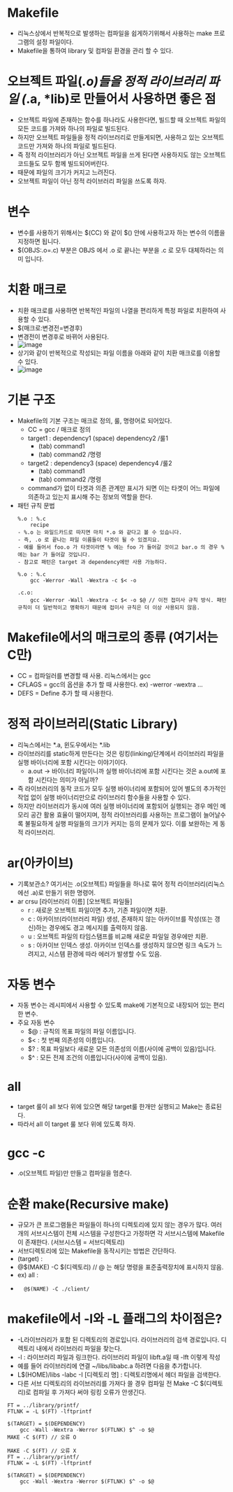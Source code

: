 # Makefile
- 리눅스상에서 반복적으로 발생하는 컴파일을 쉽게하기위해서 사용하는 make 프로그램의 설정 파일이다.
- Makefile을 통하여 library 및 컴파일 환경을 관리 할 수 있다.

# 오브젝트 파일(*.o)들을 정적 라이브러리 파일 (*.a, *lib)로 만들어서 사용하면 좋은 점
- 오브젝트 파일에 존재하는 함수를 하나라도 사용한다면, 빌드할 때 오브젝트 파일의 모든 코드를 가져와 하나의 파일로 빌드된다.
- 하지만 오브젝트 파일들을 정적 라이브러리로 만들게되면, 사용하고 있는 오브젝트 코드만 가져와 하나의 파일로 빌드된다.
- 즉 정적 라이브러리가 아닌 오브젝트 파일을 쓰게 된다면 사용하지도 않는 오브젝트 코드들도 모두 함께 빌드되어버린다.
- 때문에 파일의 크기가 커지고 느려진다.
- 오브젝트 파일이 아닌 정적 라이브러리 파일을 쓰도록 하자.

# 변수
- 변수를 사용하기 위해서는 $(CC) 와 같이 $() 안에 사용하고자 하는 변수의 이름을 지정하면 됩니다.
- $(OBJS:.o=.c) 부분은 OBJS 에서 .o 로 끝나는 부분을 .c 로 모두 대체하라는 의미 입니다.

# 치환 매크로
- 치환 매크로를 사용하면 반복적인 파일의 나열을 편리하게 특정 파일로 치환하여 사용할 수 있다.
- $(매크로:변경전=변경후)
- 변경전이 변경후로 바뀌어 사용된다.
- ![image](https://user-images.githubusercontent.com/69157076/162144869-f6a1fd8a-2720-47cb-9656-773a70e5b233.png)
- 상기와 같이 반복적으로 작성되는 파일 이름을 아래와 같이 치환 매크로를 이용할 수 있다.
- ![image](https://user-images.githubusercontent.com/69157076/162144980-24bb4d73-0ea1-4fd3-bd2a-7d509d3b99bf.png)



# 기본 구조
- Makefile의 기본 구조는 매크로 정의, 룰, 명령어로 되어있다.
	- CC = gcc / 매크로 정의
	- target1 : dependency1 (space) dependency2    /룰1
		- (tab) command1 <br>
		- (tab) command2 /명령
	- target2 : dependency3 (space) dependency4    /룰2
		- (tab) command1 <br>
		- (tab) command2 /명령
	- command가 없이 타겟과 의존 관계만 표시가 되면 이는 타겟이 어느 파일에 의존하고 있는지 표시해 주는 정보의 역할을 한다.
- 패턴 규칙 문법
	```
	%.o : %.c
		recipe
	- %.o 는 와일드카드로 따지면 마치 *.o 와 같다고 볼 수 있습니다.
	- 즉, .o 로 끝나는 파일 이름들이 타겟이 될 수 있겠지요. 
	- 예를 들어서 foo.o 가 타겟이라면 % 에는 foo 가 들어갈 것이고 bar.o 의 경우 % 에는 bar 가 들어갈 것입니다.
	- 참고로 패턴은 target 과 dependency에만 사용 가능하다.
	
	%.o : %.c
		gcc -Werror -Wall -Wextra -c $< -o 
		
	.c.o: 
		gcc -Werror -Wall -Wextra -c $< -o $@ // 이전 접미사 규칙 방식. 패턴 규칙이 더 일반적이고 명확하기 때문에 접미사 규칙은 더 이상 사용되지 않음.
	```

# Makefile에서의 매크로의 종류 (여기서는 C만)
- CC = 컴파일러를 변경할 때 사용. 리눅스에서는 gcc
- CFLAGS = gcc의 옵션을 추가 할 때 사용한다. ex) -werror -wextra ...
- DEFS = Define 추가 할 때 사용한다.

# 정적 라이브러리(Static Library)
- 리눅스에서는 *.a, 윈도우에서는 *.lib
- 라이브러리를 static하게 만든다는 것은 링킹(linking)단계에서 라이브러리 파일을 실행 바이너리에 포함 시킨다는 이야기이다.
	- a.out -> 바이너리 파일이니까 실행 바이너리에 포함 시킨다는 것은 a.out에 포함 시킨다는 의미가 아닐까?
- 즉 라이브러리의 동작 코드가 모두 실행 바이너리에 포함되어 있어 별도의 추가적인 작업 없이 실행 바이너리만으로 라이브러리 함수들을 사용할 수 있다.
- 하지만 라이브러리가 동시에 여러 실행 바이너리에 포함되어 실행되는 경우 메인 메모리 공간 활용 효율이 떨어지며, 정적 라이브러리를 사용하는 프로그램이 늘어날수록 불필요하게 실행 파일들의 크기가 커지는 등의 문제가 있다. 이를 보완하는 게 동적 라이브러리.

# ar(아카이브)
- 기록보관소? 여기서는 .o(오브젝트) 파일들을 하나로 묶어 정적 라이브러리(리눅스에선 .a)로 만들기 위한 명령어. 
- ar crsu [라이브러리 이름] [오브젝트 파일들]
	- r : 새로운 오브젝트 파일이면 추가, 기존 파일이면 치환.
	- c : 아카이브(라이브러리 파일) 생성, 존재하지 않는 아카이브를 작성(또는 갱신)하는 경우에도 경고 메시지를 출력하지 않음.
	- u : 오브젝트 파일의 타임스탬프를 비교해 새로운 파일일 경우에만 치환.
	- s : 아카이브 인덱스 생성. 아카이브 인덱스를 생성하지 않으면 링크 속도가 느려지고, 시스템 환경에 따라 에러가 발생할 수도 있음.


# 자동 변수
- 자동 변수는 레시피에서 사용할 수 있도록 make에 기본적으로 내장되어 있는 편리한 변수.
- 주요 자동 변수
	- $@ : 규칙의 목표 파일의 파일 이름입니다.
	- $< : 첫 번째 의존성의 이름입니다.
	- $? : 목표 파일보다 새로운 모든 의존성의 이름(사이에 공백이 있음)입니다.
	- $^ : 모든 전제 조건의 이름입니다(사이에 공백이 있음).

# all
- target 룰이 all 보다 위에 있으면 해당 target룰 한개만 실행되고 Make는 종료된다.
- 따라서 all 이 target 룰 보다 위에 있도록 하자.

# gcc -c
- .o(오브젝트 파일)만 만들고 컴파일을 멈춘다.

# 순환 make(Recursive make)
- 규모가 큰 프로그램들은 파일들이 하나의 디렉토리에 있지 않는 경우가 많다. 여러 개의 서브시스템이 전체 시스템을 구성한다고 가정하면 각 서브시스템에 Makefile이 존재한다. (서브시스템 = 서브디렉토리)
- 서브디렉토리에 있는 Makefile을 동작시키는 방법은 간단하다.
- (target) : 
- 	@$(MAKE) -C $(디렉토리)  // @ 는 해당 명령을 표준출력장치에 표시하지 않음.
- ex) all :
- 		@$(NAME) -C ./client/

# makefile에서 -l와 -L 플래그의 차이점은?
- -L라이브러리가 포함 된 디렉토리의 경로입니다. 라이브러리의 검색 경로입니다. 디렉토리 내에서 라이브러리 파일을 찾는다.
- -l : 라이브러리 파일과 링크한다. 라이브러리 파일이 libft.a일 때 -lft 이렇게 작성
- 예를 들어 라이브러리에 연결 ~/libs/libabc.a 하려면 다음을 추가합니다.
- L$(HOME)/libs -labc
-I [디렉토리 명] : 디렉토리명에서 헤더 파일을 검색한다.
- 다른 서브 디렉토리의 라이브러리를 가져다 쓸 경우 컴파일 전 Make -C $(디렉토리)로 컴파일 후 가져다 써야 링킹 오류가 안생긴다.

```
FT = ../library/printf/
FTLNK = -L $(FT) -lftprintf

$(TARGET) = $(DEPENDENCY)
	gcc -Wall -Wextra -Werror $(FTLNK) $^ -o $@
MAKE -C $(FT) // 오류 O	
```

```
MAKE -C $(FT) // 오류 X
FT = ../library/printf/
FTLNK = -L $(FT) -lftprintf

$(TARGET) = $(DEPENDENCY)
	gcc -Wall -Wextra -Werror $(FTLNK) $^ -o $@
	
```
